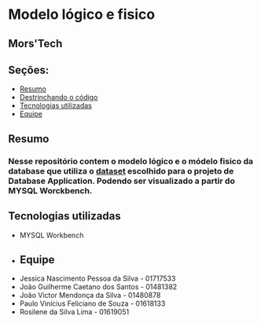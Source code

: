 # Modelo lógico e fisico
## Mors'Tech

## Seções:
- [Resumo](#Resumo)
- [Destrinchando o código](#Destrinchando-o-código---Passo-a-Passo)
- [Tecnologias utilizadas](#tecnologias-utilizadas)
- [Equipe](#equipe)



## Resumo
### Nesse repositório contem o modelo lógico e o módelo fisico da database que utiliza o [dataset](https://www.kaggle.com/datasets/rajugc/imdb-top-250-movies-dataset) escolhido para o projeto de Database Application. Podendo ser visualizado a partir do MYSQL Worckbench.


## Tecnologias utilizadas

* MYSQL Workbench


- ## Equipe

* Jessica Nascimento Pessoa da Silva - 01717533
* João Guilherme Caetano dos Santos - 01481382
* João Victor Mendonça da Silva - 01480878
* Paulo Vinícius Feliciano de Souza - 01618133
* Rosilene da Silva Lima - 01619051
